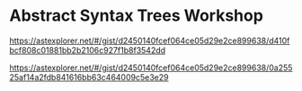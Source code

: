 # Abstract Syntax Trees Workshop


https://astexplorer.net/#/gist/d2450140fcef064ce05d29e2ce899638/d410fbcf808c01881bb2b2106c927f1b8f3542dd

https://astexplorer.net/#/gist/d2450140fcef064ce05d29e2ce899638/0a25525af14a2fdb841616bb63c464009c5e3e29